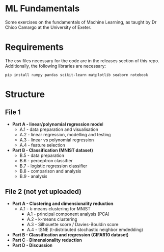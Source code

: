 # ML Fundamentals  
Some exercises on the fundamentals of Machine Learning, as taught by Dr Chico Camargo at the University of Exeter.  

# Requirements  
The csv files necessary for the code are in the releases section of this repo.  
Additionally, the following libraries are necessary:
```
pip install numpy pandas scikit-learn matplotlib seaborn notebook
```

# Structure
## File 1
- **Part A - linear/polynomial regression model**
  - A.1 - data preparation and visualisation
  - A.2 - linear regression, modelling and testing
  - A.3 - linear vs polynomial regression
  - A.4 - feature selection
- **Part B - Classification (MNIST dataset)**
  - B.5 - data preparation
  - B.6 - perceptron classifier
  - B.7 - logistic regression classifier
  - B.8 - comparison and analysis
  - B.9 - analysis
## File 2 (not yet uploaded)
- **Part A - Clustering and dimensionality reduction**
  - A.1 - k-means clustering for MNIST
    - A.1 - principal component analysis (PCA)
    - A.2 - k-means clustering
    - A.3 - Silhouette score / Davies-Bouldin score
    - A.4 - tSNE (t-distributed stochastic neighbor emdedding)
- **Part B - Classification and regression (CIFAR10 dataset)**
- **Part C - Dimensionality reduction**
- **Part D - Discussion**
  
